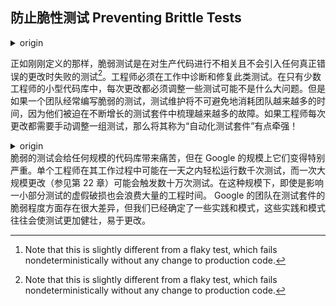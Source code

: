 ## 防止脆性测试 Preventing Brittle Tests

<details> <summary>origin</summary><div style="border:1px solid #eee;padding:5px;background-color:#F2F2F2">

As just defined, a brittle test is one that fails in the face of an unrelated change to production code that does not introduce any real bugs[^1]. Such tests must be diagnosed and fixed by engineers as part of their work. In small codebases with only a few engineers, having to tweak a few tests for every change might not be a big problem. But if a team regularly writes brittle tests, test maintenance will inevitably consume a larger and larger proportion of the team’s time as they are forced to comb through an increasing number of failures in an ever-growing test suite. If a set of tests needs to be manually tweaked by engineers for each change, calling it an “automated test suite” is a bit of a stretch!
</div></details>


正如刚刚定义的那样，脆弱测试是在对生产代码进行不相关且不会引入任何真正错误的更改时失败的测试[^1]。工程师必须在工作中诊断和修复此类测试。在只有少数工程师的小型代码库中，每次更改都必须调整一些测试可能不是什么大问题。但是如果一个团队经常编写脆弱的测试，测试维护将不可避免地消耗团队越来越多的时间，因为他们被迫在不断增长的测试套件中梳理越来越多的故障。如果工程师每次更改都需要手动调整一组测试，那么将其称为“自动化测试套件”有点牵强！

<details> <summary>origin</summary><div style="border:1px solid #eee;padding:5px;background-color:#F2F2F2">
Brittle tests cause pain in codebases of any size, but they become particularly acute at Google’s scale. An individual engineer might easily run thousands of tests in a single day during the course of their work, and a single large-scale change (see Chapter 22) can trigger hundreds of thousands of tests. At this scale, spurious breakages that affect even a small percentage of tests can waste huge amounts of engineering time. Teams at Google vary quite a bit in terms of how brittle their test suites are, but we’ve identified a few practices and patterns that tend to make tests more robust to change.

</div></details>
脆弱的测试会给任何规模的代码库带来痛苦，但在 Google 的规模上它们变得特别严重。单个工程师在其工作过程中可能在一天之内轻松运行数千次测试，而一次大规模更改（参见第 22 章）可能会触发数十万次测试。在这种规模下，即使是影响一小部分测试的虚假破损也会浪费大量的工程时间。 Google 的团队在测试套件的脆弱程度方面存在很大差异，但我们已经确定了一些实践和模式，这些实践和模式往往会使测试更加健壮，易于更改。





[^1]: Note that this is slightly different from a flaky test, which fails nondeterministically without any change to production code.